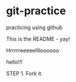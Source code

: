 # git-practice
practicing using github

This is the README - yay!


Hrrrrreeeeelllloooooo

hello!!!

STEP 1. Fork it.


